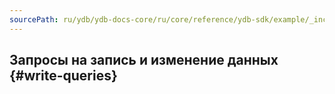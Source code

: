 ```yaml
---
sourcePath: ru/ydb/ydb-docs-core/ru/core/reference/ydb-sdk/example/_includes/steps/05_write_queries.md
---
```

## Запросы на запись и изменение данных {#write-queries}
